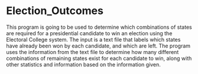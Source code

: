 # Election_Outcomes


This program is going to be used to determine which combinations of states are required for a presidential candidate to win an election using the Electoral College system. The input is a text file that labels which states have already been won by each candidate, and which are left. The program uses the information from the text file to determine how many different combinations of remaining states exist for each candidate to win, along with other statistics and information based on the information given.
